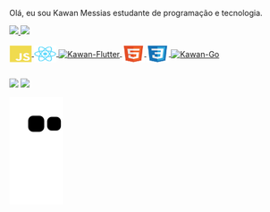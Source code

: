 Olá, eu sou Kawan Messias estudante de programação e tecnologia.



<div align="flex">
  <a href="https://github.com/kawan02">
  <img height="180em" src="https://github-readme-stats.vercel.app/api?username=kawan02&show_icons=true&theme=dark&include_all_commits=true&count_private=true"/>
  <img height="180em" src="https://github-readme-stats.vercel.app/api/top-langs/?username=kawan02&layout=compact&langs_count=7&theme=dark"/>
</div>

<div style="display: inline_block"><br>
  <img align="center" alt="Kawan-Js" height="30" width="40" src="https://raw.githubusercontent.com/devicons/devicon/master/icons/javascript/javascript-plain.svg">
  <img align="center" alt="Kawan-React" height="30" width="40" src="https://raw.githubusercontent.com/devicons/devicon/master/icons/react/react-original.svg">
  <img align="center" alt="Kawan-Flutter" height="30" width="40" src="https://cdn.jsdelivr.net/gh/devicons/devicon/icons/flutter/flutter-original.svg">
  <img align="center" alt="Kawan-HTML" height="30" width="40" src="https://raw.githubusercontent.com/devicons/devicon/master/icons/html5/html5-original.svg">
  <img align="center" alt="Kawan-CSS" height="30" width="40" src="https://raw.githubusercontent.com/devicons/devicon/master/icons/css3/css3-original.svg">
  <img align="center" alt="Kawan-Go" height="90" width="40" src="https://cdn.jsdelivr.net/gh/devicons/devicon/icons/go/go-original-wordmark.svg">
</div>

##

<div>
  <a href = "mailto:kawanng@39@gmail.com"><img src="https://img.shields.io/badge/Gmail-D14836?style=for-the-badge&logo=gmail&logoColor=white" target="_blank"></a>
  <a href="https://www.linkedin.com/in/kawan-messias-230093203/" target="_blank"><img src="https://img.shields.io/badge/-LinkedIn-%230077B5?style=for-the-badge&logo=linkedin&logoColor=white" target="_blank"></a> 

  ![Snake animation](https://github.com/kawan02/kawan02/blob/output/github-contribution-grid-snake.svg)
  
</div>


